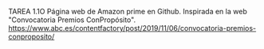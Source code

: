 TAREA 1.1O
Página web de Amazon prime en Github. Inspirada en la web "Convocatoria Premios ConPropósito".
https://www.abc.es/contentfactory/post/2019/11/06/convocatoria-premios-conproposito/

